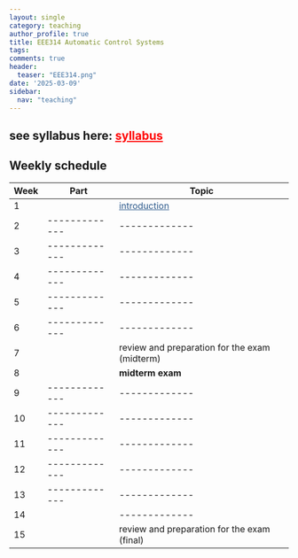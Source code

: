```yaml
---
layout: single
category: teaching
author_profile: true
title: EEE314 Automatic Control Systems
tags:
comments: true
header:
  teaser: "EEE314.png"
date: '2025-03-09'
sidebar:
  nav: "teaching"
---
```


## see syllabus here: <a href="https://docs.google.com/document/d/1m0sHJP3tsaNEzsFSmeco6J3xXq9bmP8BcTLOLCU1VDA/" style="color: #FF0000">syllabus</a>

## Weekly schedule

| Week | Part | Topic |
| ------------- | ------------- | ------------- |
| 1 |  | <a href="https://sirmatel.github.io/teaching/control/intro314" style="color: #2d5a8c">introduction</a> |
| 2 | ------------- | ------------- |
| 3 | ------------- | ------------- |
| 4 | ------------- | ------------- |
| 5 | ------------- | ------------- |
| 6 | ------------- | ------------- |
| 7 |  | review and preparation for the exam (midterm) | no PS |
| 8 |  | **midterm exam** |
| 9 | ------------- | ------------- |
| 10 | ------------- | ------------- |
| 11 | ------------- | ------------- |
| 12 | ------------- | ------------- |
| 13 | ------------- | ------------- |
| 14 |  | ------------- | ------------- |
| 15 |  | review and preparation for the exam (final) | no PS |


